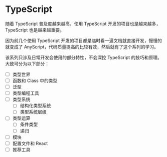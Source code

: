 # TypeScript

随着 TypeScript 普及度越来越高，使用 TypeScript 开发的项目也是越来越多，TypeScript 也是越来越重要。

因为前几个使用 TypeScript 开发的项目都是临时看一遍文档就直接开发，慢慢的就变成了 AnyScript，代码质量提高的比较有效，然后就有了这个系列的学习。

该系列只涉及日常开发会使用的部分特性，不会深挖 TypeScript 的技巧和原理。大致可分为以下部分：

- [ ] 类型世界
- [ ] 函数和 Class 中的类型
- [ ] 泛型
- [ ] 类型编程工具
- [ ] 类型系统
  - [ ] 结构化类型系统
  - [ ] 类型系统层级
- [ ] 类型运算
  - [ ] 条件类型
  - [ ] 递归
- [ ] 模块
- [ ] 配置文件和 React
- [ ] 推荐工具
